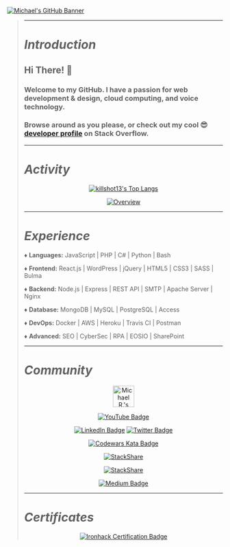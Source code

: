 [![Michael's GitHub Banner](./assets/github_banner.gif)](https://dev.to/killshot13)
>
>---
>
># _*Introduction*_
>
>## Hi There! 👋
>
>### Welcome to my GitHub. I have a passion for web development & design, cloud computing, and voice technology.
>
>### Browse around as you please, or check out my cool 😎 [developer profile](https://stackoverflow.com/story/killshot13) on Stack Overflow.
>
>---
>
># _*Activity*_
>
><p align=center
>
>[![killshot13's Top Langs](https://github-readme-stats.vercel.app/api/top-langs/?username=killshot13&layout=compact&theme=tokyonight&langs_count=6)](https://github.com/killshot13/github-readme-stats)
>
><p align=center
>
>[![Overview](https://github-readme-stats.vercel.app/api?username=killshot13&custom_title=Overview&include_all_commits=true&count_private=true&show_icons=true&theme=tokyonight)](https://github.com/anuraghazra/github-readme-stats)
>
>---
>
># _*Experience*_
>
>♦ **Languages:** JavaScript | PHP | C# | Python | Bash
>
>♦ **Frontend:** React.js | WordPress | jQuery | HTML5 | CSS3 | SASS | Bulma
>
>♦ **Backend:** Node.js | Express | REST API | SMTP | Apache Server | Nginx
>
>♦ **Database:** MongoDB | MySQL | PostgreSQL | Access
>
>♦ **DevOps:** Docker | AWS | Heroku | Travis CI | Postman
>
>♦ **Advanced:** SEO | CyberSec | RPA | EOSIO | SharePoint
>
>---
>
># _*Community*_
>
><p align=center
>
><a href="https://dev.to/killshot13"><img src="https://d2fltix0v2e0sb.cloudfront.net/dev-badge.svg" alt="Michael R.'s DEV Community Profile" height="50" width="50" color="BAEDA5"></a>
><p align=center
>
>[![YouTube Badge](https://img.shields.io/badge/YouTube-informational?style=for-the-badge&logo=youtube&logoColor=white&color=FF0000)](https://www.linkedin.com/in/dmrehnert)
><p align=center
>
>[![LinkedIn Badge](https://img.shields.io/badge/LinkedIn-informational?style=for-the-badge&logo=linkedin&logoColor=white&color=0D76A8)](https://www.linkedin.com/in/dmrehnert)
>[![Twitter Badge](https://img.shields.io/badge/Twitter-informational?style=for-the-badge&logo=twitter&logoColor=white&color=1CA2F1)](https://twitter.com/@killsh0t13)
><p align=center
>
>[![Codewars Kata Badge](https://www.codewars.com/users/killshot13/badges/small)](https://www.codewars.com/users/killshot13)
><p align=center
>
>[![StackShare](http://img.shields.io/badge/professional-stack-f98c19.svg?&style=for-the-badge)](https://stackshare.io/safe-this-home-llc/main-site-stack)
><p align=center
>
>[![StackShare](http://img.shields.io/badge/personal-stack-17b9b0.svg?style=for-the-badge)](https://stackshare.io/killshot13/personal-stack)
><p align=center
>
>[![Medium Badge](https://img.shields.io/badge/Medium-informational?style=for-the-badge&logo=Medium&logoColor=white&color=000000)](https://medium.com/@sth13)
>
>---
>
># _*Certificates*_
>
><p align=center
>
>[![Ironhack Certification Badge](https://api.accredible.com/v1/frontend/credential_website_embed_image/badge/21766030)](https://www.credential.net/5c1026d8-e612-4bc5-8cf4-823935963271)
>
